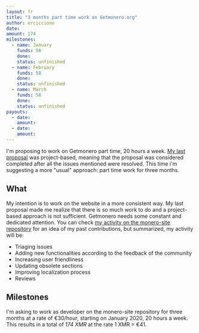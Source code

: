 ```yaml
---
layout: fr
title: "3 months part time work on Getmonero.org"
author: erciccione
date: 
amount: 174
milestones:
  - name: January
    funds: 58
    done:
    status: unfinished
  - name: February
    funds: 58
    done:
    status: unfinished
  - name: March
    funds: 58
    done:
    status: unfinished
payouts:
  - date:
    amount:
  - date:
    amount:
---
```


I'm proposing to work on Getmonero part time, 20 hours a week. [My last proposal](https://repo.getmonero.org/monero-project/ccs-proposals/merge_requests/101) was project-based, meaning that the proposal was considered completed after all the issues mentioned were resolved. This time i'm suggesting a more "usual" approach: part time work for three months.

## What
My intention is to work on the website in a more consistent way. My last proposal made me realize that there is so much work to do and a project-based approach is not sufficient. Getmonero needs some constant and dedicated attention. You can check [my activity on the monero-site repository](https://repo.getmonero.org/users/erciccione/activity) for an idea of my past contributions, but summarized, my activity will be:

- Triaging issues
- Adding new functionalities according to the feedback of the community
- Increasing user friendliness
- Updating obsolete sections
- Improving localization process
- Reviews

## Milestones
I'm asking to work as developer on the monero-site repository for three months at a rate of €30/hour, starting on January 2020, 20 hours a week. This results in a total of *174 XMR* at the rate 1 XMR = €41.
